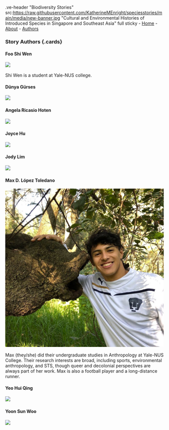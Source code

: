 .ve-header "Biodiversity Stories" src:https://raw.githubusercontent.com/KatherineMEnright/speciesstories/main/media/new-banner.jpg  "Cultural and Environmental Histories of Introduced Species in Singapore and Southeast Asia" full sticky
    - [Home](/)
    - [About](/about)
    - [Authors](/authors)
       
### Story Authors {.cards}

####  Foo Shi Wen

![](https://upload.wikimedia.org/wikipedia/commons/1/1a/Berthe_Hoola_van_Nooten48.jpg)

Shi Wen is a student at Yale-NUS college.

####  Dünya Gürses

![](https://upload.wikimedia.org/wikipedia/commons/1/1a/Berthe_Hoola_van_Nooten48.jpg)

####  Angela Ricasio Hoten

![](https://upload.wikimedia.org/wikipedia/commons/1/1a/Berthe_Hoola_van_Nooten48.jpg)

####  Joyce Hu

![](https://upload.wikimedia.org/wikipedia/commons/1/1a/Berthe_Hoola_van_Nooten48.jpg)

####  Jody Lim

![](https://upload.wikimedia.org/wikipedia/commons/1/1a/Berthe_Hoola_van_Nooten48.jpg)

####  Max D. López Toledano

![](media/Max-author-photo.jpeg)

Max (they/she) did their undergraduate studies in Anthropology at Yale-NUS College. Their research interests are broad, including sports, environmental anthropology, and STS, though queer and decolonial perspectives are always part of her work. Max is also a football player and a long-distance runner.

####  Yeo Hui Qing

![](https://upload.wikimedia.org/wikipedia/commons/1/1a/Berthe_Hoola_van_Nooten48.jpg)

####  Yoon Sun Woo

![](https://upload.wikimedia.org/wikipedia/commons/1/1a/Berthe_Hoola_van_Nooten48.jpg)



